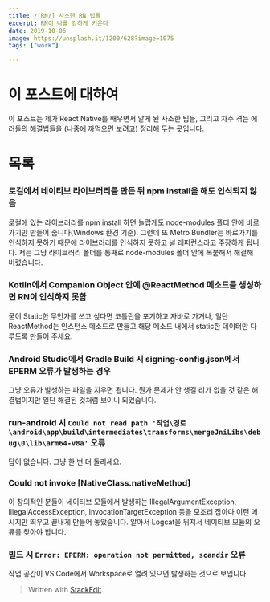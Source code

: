 ```yaml
---
title: /[RN/] 사소한 RN 팁들
excerpt: RN이 나를 강하게 키운다
date: 2019-10-06
image: https://unsplash.it/1200/628?image=1075
tags: ["work"]

---
```

# 이 포스트에 대하여
이 포스트는 제가 React Native를 배우면서 알게 된 사소한 팁들, 그리고 자주 겪는 에러들의 해결법들을 (나중에 까먹으면 보려고) 정리해 두는 곳입니다.

# 목록
### 로컬에서 네이티브 라이브러리를 만든 뒤 npm install을 해도 인식되지 않음
로컬에 있는 라이브러리를 npm install 하면 놀랍게도 node-modules 폴더 안에 바로가기만 만들어 줍니다(Windows 환경 기준). 그런데 또 Metro Bundler는 바로가기를 인식하지 못하기 때문에 라이브러리를 인식하지 못하고 널 레퍼런스라고 주장하게 됩니다. 저는 그냥 라이브러리 폴더를 통째로 node-modules 폴더 안에 복붙해서 해결해 버렸습니다.

### Kotlin에서 Companion Object 안에 @ReactMethod 메소드를 생성하면 RN이 인식하지 못함
굳이 Static한 무언가를 쓰고 싶다면 코틀린을 포기하고 자바로 가거나, 일단 ReactMethod는 인스턴스 메소드로 만들고 해당 메소드 내에서 static한 데이터만 다루도록 만들어 주세요.

### Android Studio에서 Gradle Build 시 signing-config.json에서 EPERM 오류가 발생하는 경우
그냥 오류가 발생하는 파일을 지우면 됩니다. 뭔가 문제가 안 생길 리가 없을 것 같은 해결법이지만 일단 해결된 것처럼 보이니 되었습니다.

### run-android 시 ```Could not read path '작업\경로\android\app\build\intermediates\transforms\mergeJniLibs\debug\0\lib\arm64-v8a'``` 오류
답이 없습니다. 그냥 한 번 더 돌리세요.

### Could not invoke [NativeClass.nativeMethod]
이 창의적인 분들이 네이티브 모듈에서 발생하는 IllegalArgumentException, IllegalAccessException, InvocationTargetException 등을 모조리 잡아다 이런 메시지만 띄우고 끝내게 만들어 놓았습니다. 알아서 Logcat을 뒤져서 네이티브 모듈의 오류를 찾아야 합니다.

### 빌드 시 ```Error: EPERM: operation not permitted, scandir``` 오류
작업 공간이 VS Code에서 Workspace로 열려 있으면 발생하는 것으로 보입니다.

> Written with [StackEdit](https://stackedit.io/).
